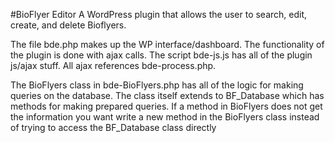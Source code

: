 #BioFlyer Editor 
A WordPress plugin that allows the user to search, edit, create, and delete Bioflyers. 

The file bde.php makes up the WP interface/dashboard. The functionality of the plugin is done with ajax calls. The script bde-js.js has all of the plugin js/ajax stuff. All ajax references bde-process.php. 

The BioFlyers class in bde-BioFlyers.php has all of the logic for making queries on the database. The class itself extends to BF_Database which has methods for making prepared queries. If a method in BioFlyers does not get the information you want write a new method in the BioFlyers class instead of trying to access the BF_Database class directly 
